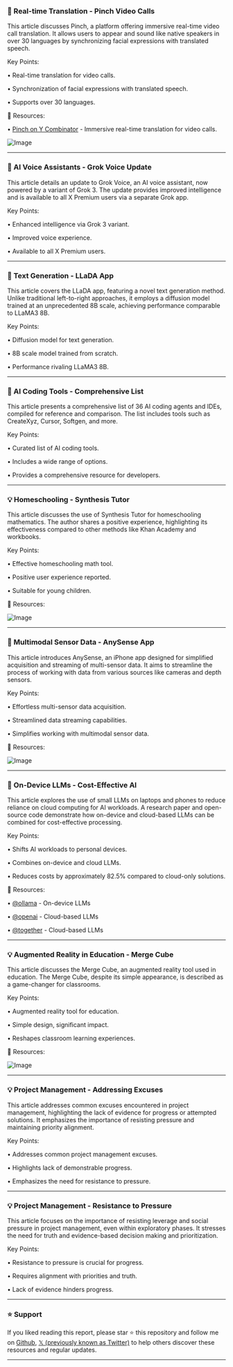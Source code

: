 ### 🤖 Real-time Translation - Pinch Video Calls

This article discusses Pinch, a platform offering immersive real-time video call translation.  It allows users to appear and sound like native speakers in over 30 languages by synchronizing facial expressions with translated speech.


Key Points:

•  Real-time translation for video calls.

•  Synchronization of facial expressions with translated speech.

•  Supports over 30 languages.


🔗 Resources:

• [Pinch on Y Combinator](https://ycombinator.com/launches/MqS-pinch-immersive-real-time-translation…) - Immersive real-time translation for video calls.

![Image](https://pbs.twimg.com/ext_tw_video_thumb/1894643428627288065/pu/img/KXTMi-t-QVcRhoOm.jpg)


---

### 🚀 AI Voice Assistants - Grok Voice Update

This article details an update to Grok Voice, an AI voice assistant, now powered by a variant of Grok 3.  The update provides improved intelligence and is available to all X Premium users via a separate Grok app.


Key Points:

• Enhanced intelligence via Grok 3 variant.

•  Improved voice experience.

•  Available to all X Premium users.



---

### 🤖 Text Generation - LLaDA App

This article covers the LLaDA app, featuring a novel text generation method.  Unlike traditional left-to-right approaches, it employs a diffusion model trained at an unprecedented 8B scale, achieving performance comparable to LLaMA3 8B.


Key Points:

•  Diffusion model for text generation.

•  8B scale model trained from scratch.

•  Performance rivaling LLaMA3 8B.


---

### 🤖 AI Coding Tools - Comprehensive List

This article presents a comprehensive list of 36 AI coding agents and IDEs, compiled for reference and comparison.  The list includes tools such as CreateXyz, Cursor, Softgen, and more.


Key Points:

•  Curated list of AI coding tools.

•  Includes a wide range of options.

•  Provides a comprehensive resource for developers.


---

### 💡 Homeschooling - Synthesis Tutor

This article discusses the use of Synthesis Tutor for homeschooling mathematics. The author shares a positive experience, highlighting its effectiveness compared to other methods like Khan Academy and workbooks.


Key Points:

•  Effective homeschooling math tool.

•  Positive user experience reported.

•  Suitable for young children.


🔗 Resources:

![Image](https://pbs.twimg.com/media/GkkS1-ZXQAAmUA8?format=jpg&name=small)


---

### 🚀 Multimodal Sensor Data - AnySense App

This article introduces AnySense, an iPhone app designed for simplified acquisition and streaming of multi-sensor data. It aims to streamline the process of working with data from various sources like cameras and depth sensors.


Key Points:

• Effortless multi-sensor data acquisition.

•  Streamlined data streaming capabilities.

•  Simplifies working with multimodal sensor data.


🔗 Resources:

![Image](https://pbs.twimg.com/ext_tw_video_thumb/1894549764001120256/pu/img/maMwPkl-KR0mclwm.jpg)


---

### 🤖 On-Device LLMs - Cost-Effective AI

This article explores the use of small LLMs on laptops and phones to reduce reliance on cloud computing for AI workloads.  A research paper and open-source code demonstrate how on-device and cloud-based LLMs can be combined for cost-effective processing.


Key Points:

•  Shifts AI workloads to personal devices.

•  Combines on-device and cloud LLMs.

•  Reduces costs by approximately 82.5% compared to cloud-only solutions.


🔗 Resources:

• [@ollama](https://twitter.com/ollama) - On-device LLMs

• [@openai](https://twitter.com/openai) - Cloud-based LLMs

• [@together](https://twitter.com/together) - Cloud-based LLMs


---

### 💡 Augmented Reality in Education - Merge Cube

This article discusses the Merge Cube, an augmented reality tool used in education. The Merge Cube, despite its simple appearance, is described as a game-changer for classrooms.


Key Points:

•  Augmented reality tool for education.

•  Simple design, significant impact.

•  Reshapes classroom learning experiences.


🔗 Resources:

![Image](https://pbs.twimg.com/amplify_video_thumb/1894655827396759556/img/_l8ZHqte3_Ur1J5y.jpg)


---

### 💡 Project Management - Addressing Excuses

This article addresses common excuses encountered in project management, highlighting the lack of evidence for progress or attempted solutions.  It emphasizes the importance of resisting pressure and maintaining priority alignment.


Key Points:

•  Addresses common project management excuses.

•  Highlights lack of demonstrable progress.

•  Emphasizes the need for resistance to pressure.


---

### 💡 Project Management - Resistance to Pressure

This article focuses on the importance of resisting leverage and social pressure in project management, even within exploratory phases.  It stresses the need for truth and evidence-based decision making and prioritization.


Key Points:

•  Resistance to pressure is crucial for progress.

•  Requires alignment with priorities and truth.

•  Lack of evidence hinders progress.


---

### ⭐️ Support

If you liked reading this report, please star ⭐️ this repository and follow me on [Github](https://github.com/Drix10), [𝕏 (previously known as Twitter)](https://x.com/DRIX_10_) to help others discover these resources and regular updates.

---